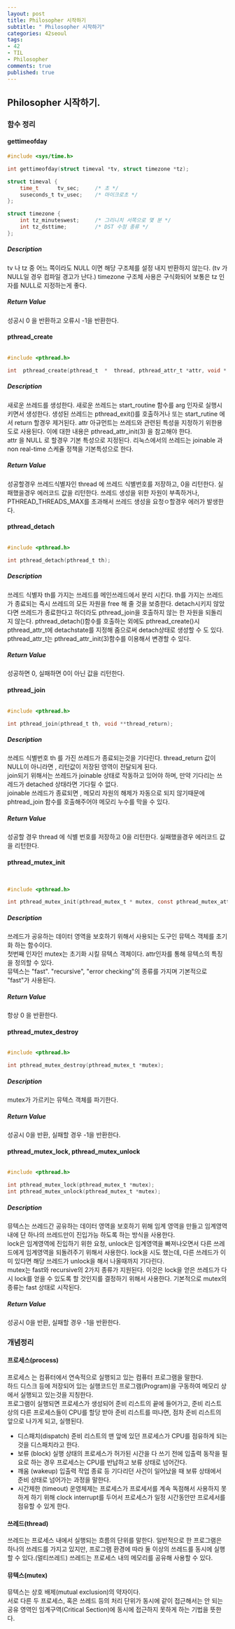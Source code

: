 ```yaml
--- 
layout: post
title: Philosopher 시작하기
subtitle: " Philosopher 시작하기"
categories: 42seoul
tags:
- 42
- TIL
- Philosopher
comments: true
published: true
---
```


## Philosopher 시작하기.

### 함수 정리

#### gettimeofday
```c
#include <sys/time.h>

int gettimeofday(struct timeval *tv, struct timezone *tz);

struct timeval {
    time_t      tv_sec;     /* 초 */
    suseconds_t tv_usec;    /* 마이크로초 */
};

struct timezone {
    int tz_minuteswest;     /* 그리니치 서쪽으로 몇 분 */
    int tz_dsttime;         /* DST 수정 종류 */
};

```  

##### Description
tv 나 tz 중 어느 쪽이라도 NULL 이면 해당 구조체를 설정 내지 반환하지 않는다. (tv 가 NULL일 경우 컴파일 경고가 난다.)
timezone 구조체 사용은 구식화되어 보통은 tz 인자를 NULL로 지정하는게 좋다. 

##### Return Value
성공시 0 을 반환하고 오류시 -1을 반환한다. 
#### pthread_create

``` c

#include <pthread.h>

int  pthread_create(pthread_t  *  thread, pthread_attr_t *attr, void * (*start_routine)(void *), void * arg);

```  


##### Description 
새로운 쓰레드를 생성한다. 새로운 쓰레드는 start_routine 함수를 arg 인자로 실행시키면서 생성한다. 
생성된 쓰레드는 pthread_exit()를 호출하거나 또는 start_rutine 에서 return 할경우 제거된다. 
attr 아규먼트는 쓰레드와 관련된 특성을 지정하기 위한용도로 사용된다. 이에 대한 내용은 pthread_attr_init(3) 을 참고해야 한다.  
attr 을 NULL 로 할경우 기본 특성으로 지정된다. 리눅스에서의 쓰레드는 joinable 과 non real-time 스케쥴 정책을 기본특성으로 한다.

##### Return Value
성공할경우 쓰레드식별자인 thread 에 쓰레드 식별번호를 저장하고, 0을 리턴한다. 실패했을경우 에러코드 값을 리턴한다. 
쓰레드 생성을 위한 자원이 부족하거나, PTHREAD_THREADS_MAX를 초과해서 쓰레드 생성을 요청ㅇ할경우 에러가 발생한다. 
#### pthread_detach
``` c

#include <pthread.h>

int pthread_detach(pthread_t th);

```  

##### Description  
쓰레드 식별자 th를 가지는 쓰레드를 메인쓰레드에서 분리 시킨다. th를 가지는 쓰레드가 종료되는 즉시 쓰레드의 모든 자원을 free 해 줄 것을 보증한다. 
detach시키지 않았다면 쓰레드가 종료한다고 하더라도 pthread_join을 호출하지 않는 한 자원을 되돌리지 않는다. 
pthread_detach()함수를 호출하는 외에도 pthread_create()시 pthread_attr_t에 detachstate를 지정해 줌으로써 detach상태로 생성할 수 도 있다. pthread_attr_t는 pthread_attr_init(3)함수를 이용해서 변경할 수 있다.

##### Return Value
성공하면 0, 실패하면 0이 아닌 값을 리턴한다. 
#### pthread_join
``` c

#include <pthread.h>

int pthread_join(pthread_t th, void **thread_return);

```  

##### Description  
쓰레드 식별번호 th 를 가진 쓰레드가 종료되는것을 기다린다. thread_return 값이 NULL이 아니라면 , 리턴값이 저장된 영역이 전달되게 된다.  
join되기 위해서는 쓰레드가 joinable 상태로 작동하고 있어야 하며, 만약 기다리는 쓰레드가 detached 상태라면 기다릴 수 없다.  
joinable 쓰레드가 종료되면 , 메모리 자원의 해제가 자동으로 되지 않기때문에 phtread_join 함수를 호출해주어야 메모리 누수를 막을 수 있다.  

##### Return Value
성공할 경우 thread 에 식별 번호를 저장하고 0을 리턴한다. 실패했을경우 에러코드 값을 리턴한다. 
#### pthread_mutex_init  

``` c


#include <pthread.h>

int pthread_mutex_init(pthread_mutex_t * mutex, const pthread_mutex_attr *attr);

```  

##### Description  
쓰레드가 공유하는 데이터 영역을 보호하기 위해서 사용되는 도구인 뮤텍스 객체를 초기화 하는 함수이다.  
첫번째 인자인 mutex는 초기화 시킬 뮤텍스 객체이다. attr인자를 통해 뮤텍스의 특징을 정의할 수 있다.  
뮤텍스는 "fast". "recursive", "error checking"의 종류를 가지며 기본적으로 "fast"가 사용된다. 

##### Return Value
항상 0 을 반환한다. 

#### pthread_mutex_destroy
``` c

#include <pthread.h>

int pthread_mutex_destroy(pthread_mutex_t *mutex);

```  

##### Description  
mutex가 가르키는 뮤텍스 객체를 파기한다. 

##### Return Value
성공시 0을 반환, 실패할 경우 -1을 반환한다. 
#### pthread_mutex_lock, pthread_mutex_unlock  

``` c

#include <pthread.h>

int pthread_mutex_lock(pthread_mutex_t *mutex);
int pthread_mutex_unlock(pthread_mutex_t *mutex);

```  

##### Description  
뮤텍스는 쓰레드간 공유하는 데이터 영역을 보호하기 위해 임계 영역을 만들고 임계영역내에 단 하나의 쓰레드만이 진입가능 하도록 하는 방식을 사용한다.  
lock은 임계영역에 진입하기 위한 요청, unlock은 임계영역을 빠져나오면서 다른 쓰레드에게 임계영역을 되돌려주기 위해서 사용한다. lock을 시도 했는데, 다른 쓰레드가 이미 있다면 해당 쓰레드가 unlock을 해서 나올때까지 기다린다.  
mutex는 fast와 recursive의 2가지 종류가 지원된다. 이것은 lock을 얻은 쓰레드가 다시 lock를 얻을 수 있도록 할 것인지를 결정하기 위해서 사용한다. 기본적으로 mutex의 종류는 fast 상태로 시작된다.    

##### Return Value
성공시 0을 반환, 실패할 경우 -1을 반환한다. 

### 개념정리

#### 프로세스(process)
프로세스 는 컴퓨터에서 연속적으로 실행되고 있는 컴퓨터 프로그램을 말한다.  
하드 디스크 등에 저장되어 있는 실행코드인 프로그램(Program)을 구동하여 메모리 상에서 실행되고 있는것을 지칭한다.  
프로그램이 실행되면 프로세스가 생성되어 준비 리스트의 끝에 들어가고, 준비 리스트 상의 다른 프로세스들이 CPU를 할당 받아 준비 리스트를 떠나면, 점차 준비 리스트의 앞으로 나가게 되고, 실행된다.  
- 디스패치(dispatch)
  준비 리스트의 맨 앞에 있던 프로세스가 CPU를 점유하게 되는것을 디스패치라고 한다. 
- 보류 (block)
  실행 상태의 프로세스가 허가된 시간을 다 쓰기 전에 입출력 동작을 필요로 하는 경우 프로세스는 CPU를 반납하고 보류 상태로 넘어간다. 
- 깨움 (wakeup)
  입출력 작업 종료 등 기다리던 사건이 일어났을 때 보류 상태에서 준비 상태로 넘어가는 과정을 말한다. 
- 시간제한 (timeout)
  운영체제는 프로세스가 프로세서를 계속 독점해서 사용하지 못하게 하기 위해 clock interrupt를 두어서 프로세스가 일정 시간동안만 프로세서를 점유할 수 있게 한다.  
#### 쓰레드(thread)
쓰레드는 프로세스 내에서 실행되는 흐름의 단위를 말한다. 일반적으로 한 프로그램은 하나의 쓰레드를 가지고 있지만, 프로그램 환경에 따라 둘 이상의 쓰레드를 동시에 실행할 수 있다.(멀티쓰레드) 쓰레드는 프로세스 내의 메모리를 공유해 사용할 수 있다. 
#### 뮤텍스(mutex)
뮤텍스는 상호 배제(mutual exclusion)의 약자이다.  
서로 다른 두 프로세스, 혹은 쓰레드 등의 처리 단위가 동시에 같이 접근해서는 안 되는 공유 영역인 임계구역(Critical Section)에 동시에 접근하지 못하게 하는  기법을 뜻한다. 

